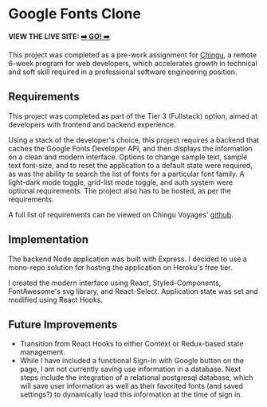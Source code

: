 # Google Fonts Clone

**VIEW THE LIVE SITE: [➡️ GO! ➡️](https://boiling-headland-54213.herokuapp.com)**

This project was completed as a pre-work assignment for [Chingu](https://www.chingu.io/), a remote 6-week program for web developers, which accelerates growth in technical and soft skill required in a professional software engineering position.

## Requirements

This project was completed as part of the Tier 3 (Fullstack) option, aimed at developers with frontend and backend experience.

Using a stack of the developer's choice, this project requires a backend that caches the Google Fonts Developer API, and then displays the information on a clean and modern interface. Options to change sample text, sample text font-size, and to reset the application to a default state were required, as was the ability to search the list of fonts for a particular font family. A light-dark mode toggle, grid-list mode toggle, and auth system were optional requirements. The project also has to be hosted, as per the requirements.

A full list of requirements can be viewed on Chingu Voyages' [github](https://github.com/chingu-voyages/voyage-prework-tier3-favfonts).

## Implementation

The backend Node application was built with Express. I decided to use a mono-repo solution for hosting the application on Heroku's free tier.

I created the modern interface using React, Styled-Components, FontAwesome's svg library, and React-Select. Application state was set and modified using React Hooks.

## Future Improvements

- Transition from React Hooks to either Context or Redux-based state management.
- While I have included a functional Sign-In with Google button on the page, I am not currently saving use information in a database. Next steps include the integration of a relational postgresql database, which will save user information as well as their favorited fonts (and saved settings?) to dynamically load this information at the time of sign in.
